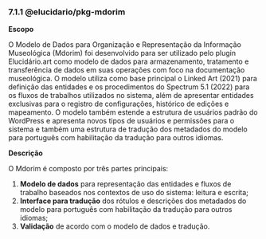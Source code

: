### 7.1.1 @elucidario/pkg-mdorim

**Escopo**

O Modelo de Dados para Organização e Representação da Informação Museológica (Mdorim) foi desenvolvido para ser utilizado pelo plugin Elucidário.art como modelo de dados para armazenamento, tratamento e transferência de dados em suas operações com foco na documentação museológica. O modelo utiliza como base principal o Linked Art (2021) para definição das entidades e os procedimentos do Spectrum 5.1 (2022) para os fluxos de trabalhos utilizados no sistema, além de apresentar entidades exclusivas para o registro de configurações, histórico de edições e mapeamento. O modelo também estende a estrutura de usuários padrão do WordPress e apresenta novos tipos de usuários e permissões para o sistema e também uma estrutura de tradução dos metadados do modelo para português com habilitação da tradução para outros idiomas.

**Descrição**

O Mdorim é composto por três partes principais:

1. **Modelo de dados** para representação das entidades e fluxos de trabalho baseados nos contextos de uso do sistema: leitura e escrita;
2. **Interface para tradução** dos rótulos e descrições dos metadados do modelo para português com habilitação da tradução para outros idiomas;
3. **Validação** de acordo com o modelo de dados e tradução.
